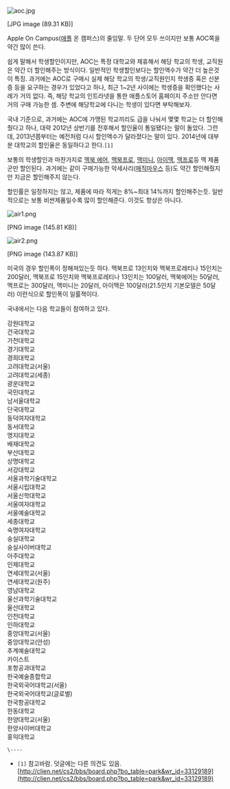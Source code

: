 ![aoc.jpg](//rv.wkcdn.net/http://rigvedawiki.net/r1/pds/AOC/aoc.jpg)

[JPG image (89.31 KB)]

Apple On Campus([애플](%EC%95%A0%ED%94%8C.md) 온 캠퍼스)의 줄임말. 두 단어 모두 쓰이지만 보통
AOC쪽을 약간 많이 쓴다.

쉽게 말해서 학생할인이지만, AOC는 특정 대학교와 제휴해서 해당 학교의 학생, 교직원은 약간 더 할인해주는 방식이다. 일반적인
학생할인보다는 할인액수가 약간 더 높은것이 특징. 과거에는 AOC로 구매시 실제 해당 학교의 학생/교직원인지 학생증 혹은 신분증 등을
요구하는 경우가 있었다고 하나, 최근 1~2년 사이에는 학생증을 확인했다는 사례가 거의 없다. 즉, 해당 학교의 인트라넷을 통한 애플스토어
홈페이지 주소만 안다면 거의 구매 가능한 셈. 주변에 해당학교에 다니는 학생이 있다면 부탁해보자.

국내 기준으로, 과거에는 AOC에 가맹된 학교끼리도 급을 나눠서 몇몇 학교는 더 할인해줬다고 하나, 대략 2012년 상반기를 전후해서
할인율이 통일됐다는 말이 돌았다. 그런데, 2013년쯤부터는 예전처럼 다시 할인액수가 달라졌다는 말이 있다. 2014년에 대부분 대학교의
할인율은 동일하다고 한다.`[1]`

보통의 학생할인과 마찬가지로 [맥북 에어](%EB%A7%A5%EB%B6%81%20%EC%97%90%EC%96%B4.md), [맥북프로](%EB%A7%A5%EB%B6%81%20%ED%94%84%EB%A1%9C.md), [맥미니](%EB%A7%A5%20%EB%AF%B8%EB%8B%88.md),
[아이맥](%EC%95%84%EC%9D%B4%EB%A7%A5.md), [맥프로](%EB%A7%A5%20%ED%94%84%EB%A1%9C.md)등 맥 제품군만 할인된다. 과거에는 같이 구매가능한 악세사리([매직마우스](%EB%A7%A4%EC%A7%81%20%EB%A7%88%EC%9A%B0%EC%8A%A4.md) 등)도 약간 할인해줬지만 지금은
할인해주지 않는다.

할인률은 일정하지는 않고, 제품에 따라 적게는 8%~최대 14%까지 할인해주는듯. 일반적으로는 보통 비싼제품일수록 많이 할인해준다. 이것도
항상은 아니다.

![air1.png](//rv.wkcdn.net/http://rigvedawiki.net/r1/pds/AOC/air1.png)

[PNG image (145.81 KB)]

  

![air2.png](//rv.wkcdn.net/http://rigvedawiki.net/r1/pds/AOC/air2.png)

[PNG image (143.87 KB)]

미국의 경우 할인폭이 정해져있는듯 하다. 맥북프로 13인치와 맥북프로레티나 15인치는 200달러, 맥북프로 15인치와 맥북프로레티나
13인치는 100달러, 맥북에어는 50달러, 맥프로는 300달러, 맥미니는 20달러, 아이맥은 100달러(21.5인치 기본모델은 50달러)
이런식으로 할인폭이 일률젹이다.

국내에서는 다음 학교들이 참여하고 있다.

강원대학교  
건국대학교  
가천대학교  
경기대학교  
경희대학교  
고려대학교(서울)  
고려대학교(세종)  
광운대학교  
국민대학교  
남서울대학교  
단국대학교  
동덕여자대학교  
동서대학교  
명지대학교  
배재대학교  
부산대학교  
상명대학교  
서강대학교  
서울과학기술대학교  
서울시립대학교  
서울신학대학교  
서울여자대학교  
서울예술대학교  
세종대학교  
숙명여자대학교  
숭실대학교  
숭실사이버대학교  
아주대학교  
인제대학교  
연세대학교(서울)  
연세대학교(원주)  
영남대학교  
울산과학기술대학교  
울산대학교  
인천대학교  
인하대학교  
중앙대학교(서울)  
중앙대학교(안성)  
추계예술대학교  
카이스트  
포항공과대학교  
한국예술종합학교  
한국외국어대학교(서울)  
한국외국어대학교(글로벌)  
한국항공대학교  
한동대학교  
한양대학교(서울)  
한양사이버대학교  
홍익대학교

`\----`

  * `[1]` 참고바람. 덧글에는 다른 의견도 있음. [http://clien.net/cs2/bbs/board.php?bo_table=park&wr_id=33129189](http://clien.net/cs2/bbs/board.php?bo_table=park&wr_id=33129189)


